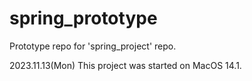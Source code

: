 # spring_prototype
Prototype repo for 'spring_project' repo.

2023.11.13(Mon)
This project was started on MacOS 14.1.
